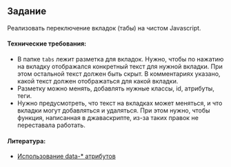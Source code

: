 ## Задание

Реализовать переключение вкладок (табы) на чистом Javascript.

#### Технические требования:
- В папке `tabs` лежит разметка для вкладок. Нужно, чтобы по нажатию на вкладку отображался конкретный текст для нужной вкладки. При этом остальной текст должен быть скрыт. В комментариях указано, какой текст должен отображаться для какой вкладки. 
- Разметку можно менять, добавлять нужные классы, id, атрибуты, теги.
- Нужно предусмотреть, что текст на вкладках может меняться, и что вкладки могут добавляться и удаляться. При этом нужно, чтобы функция, написанная в джаваскрипте, из-за таких правок не переставала работать.

#### Литература:
- [Использование data-* атрибутов](https://developer.mozilla.org/ru/docs/Learn/HTML/Howto/Use_data_attributes)
